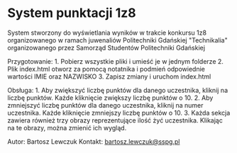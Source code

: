 # System punktacji 1z8
  System stworzony do wyświetlania wyników w trakcie konkursu 1z8 organizowanego w ramach juwenaliów Politechniki Gdańskiej "Technikalia" organizowanego przez Samorząd Studentów Politechniki Gdańskiej

  Przygotowanie:
      1. Pobierz wszystkie pliki i umieść je w jednym folderze
      2. Plik index.html otworz za pomocą notatnika i podmień odpowiednie wartości IMIE oraz NAZWISKO
      3. Zapisz zmiany i uruchom index.html
      
  Obsługa:
      1. Aby zwiększyć liczbę punktów dla danego uczestnika, kliknij na liczbę punktów. Każde kliknięcie zwiększy liczbę punktów o 10.
      2. Aby zmniejszyć liczbę punktów dla danego uczestnika, kliknij na numer uczestnika. Każde kliknięcie zmniejszy liczbę punktów o 10.
      3. Każda sekcja zawiera również trzy obrazy reprezentujące ilość żyć uczestnika. Klikając na te obrazy, można zmienić ich wygląd.

  Autor: Bartosz Lewczuk
  Kontakt: bartosz.lewczuk@sspg.pl
